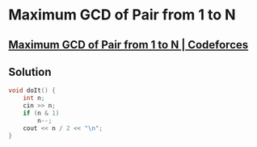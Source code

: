 # Maximum GCD of Pair from 1 to N
## [Maximum GCD of Pair from 1 to N | Codeforces](https://codeforces.com/contest/1370/problem/A)

## Solution
```cpp
void doIt() {
    int n;
    cin >> n;
    if (n & 1)
        n--;
    cout << n / 2 << "\n";
}
```
